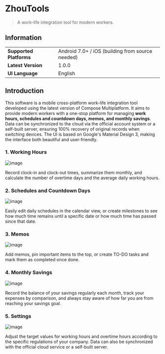# ZhouTools

> A work-life integration tool for modern workers.

## Information

| | |
| - | - |
| **Supported Platforms** | Android 7.0+ / iOS (building from source needed) |
| **Latest Version** | 1.0.0 |
| **UI Language** | English |

## Introduction

This software is a mobile cross-platform work-life integration tool developed using the latest version of Compose Multiplatform. It aims to provide modern workers with a one-stop platform for managing **work hours, schedules and countdown days, memos, and monthly savings**. Data can be synchronized to the cloud via the official account system or a self-built server, ensuring 100% recovery of original records when switching devices. The UI is based on Google's Material Design 3, making the interface both beautiful and user-friendly.

### 1. Working Hours

![image](https://www.tang-ping.top/assets/assets/images/downloads/img_ztools_1.png)

Record clock-in and clock-out times, summarize them monthly, and calculate the number of overtime days and the average daily working hours.

### 2. Schedules and Countdown Days

![image](https://www.tang-ping.top/assets/assets/images/downloads/img_ztools_2.png)

Easily edit daily schedules in the calendar view, or create milestones to see how much time remains until a specific date or how much time has passed since that date.

### 3. Memos

![image](https://www.tang-ping.top/assets/assets/images/downloads/img_ztools_3.png)

Add memos, pin important items to the top, or create TO-DO tasks and mark them as completed once done.

### 4. Monthly Savings

![image](https://www.tang-ping.top/assets/assets/images/downloads/img_ztools_4.png)

Record the balance of your savings regularly each month, track your expenses by comparison, and always stay aware of how far you are from reaching your savings goal.

### 5. Settings

![image](https://www.tang-ping.top/assets/assets/images/downloads/img_ztools_5.png)

Adjust the target values for working hours and overtime hours according to the specific regulations of your company. Data can also be synchronized with the official cloud service or a self-built server.